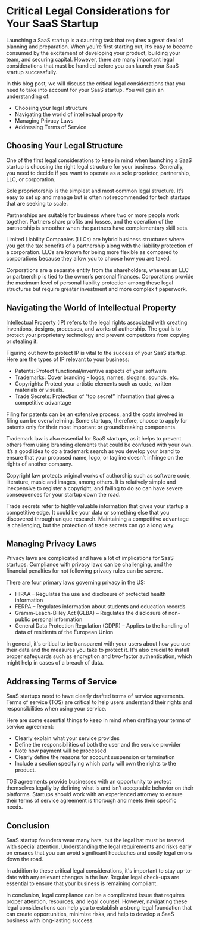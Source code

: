 # Critical Legal Considerations for Your SaaS Startup

Launching a SaaS startup is a daunting task that requires a great deal of planning and preparation. When you’re first starting out, it’s easy to become consumed by the excitement of developing your product, building your team, and securing capital. However, there are many important legal considerations that must be handled before you can launch your SaaS startup successfully.

In this blog post, we will discuss the critical legal considerations that you need to take into account for your SaaS startup. You will gain an understanding of:

- Choosing your legal structure 
- Navigating the world of intellectual property 
- Managing Privacy Laws 
- Addressing Terms of Service

## Choosing Your Legal Structure

One of the first legal considerations to keep in mind when launching a SaaS startup is choosing the right legal structure for your business. Generally, you need to decide if you want to operate as a sole proprietor, partnership, LLC, or corporation.

Sole proprietorship is the simplest and most common legal structure. It’s easy to set up and manage but is often not recommended for tech startups that are seeking to scale.

Partnerships are suitable for business where two or more people work together. Partners share profits and losses, and the operation of the partnership is smoother when the partners have complementary skill sets.

Limited Liability Companies (LLCs) are hybrid business structures where you get the tax benefits of a partnership along with the liability protection of a corporation. LLCs are known for being more flexible as compared to corporations because they allow you to choose how you are taxed.

Corporations are a separate entity from the shareholders, whereas an LLC or partnership is tied to the owner’s personal finances. Corporations provide the maximum level of personal liability protection among these legal structures but require greater investment and more complex f paperwork.

## Navigating the World of Intellectual Property

Intellectual Property (IP) refers to the legal rights associated with creating inventions, designs, processes, and works of authorship. The goal is to protect your proprietary technology and prevent competitors from copying or stealing it.

Figuring out how to protect IP is vital to the success of your SaaS startup. Here are the types of IP relevant to your business:

- Patents: Protect functional/inventive aspects of your software 
- Trademarks: Cover branding - logos, names, slogans, sounds, etc. 
- Copyrights: Protect your artistic elements such as code, written materials or visuals. 
- Trade Secrets: Protection of “top secret” information that gives a competitive advantage

Filing for patents can be an extensive process, and the costs involved in filing can be overwhelming. Some startups, therefore, choose to apply for patents only for their most important or groundbreaking components.

Trademark law is also essential for SaaS startups, as it helps to prevent others from using branding elements that could be confused with your own. It’s a good idea to do a trademark search as you develop your brand to ensure that your proposed name, logo, or tagline doesn’t infringe on the rights of another company.

Copyright law protects original works of authorship such as software code, literature, music and images, among others. It is relatively simple and inexpensive to register a copyright, and failing to do so can have severe consequences for your startup down the road.

Trade secrets refer to highly valuable information that gives your startup a competitive edge. It could be your data or something else that you discovered through unique research. Maintaining a competitive advantage is challenging, but the protection of trade secrets can go a long way.

## Managing Privacy Laws

Privacy laws are complicated and have a lot of implications for SaaS startups. Compliance with privacy laws can be challenging, and the financial penalties for not following privacy rules can be severe.

There are four primary laws governing privacy in the US:

- HIPAA – Regulates the use and disclosure of protected health information 
- FERPA – Regulates information about students and education records 
- Gramm-Leach-Bliley Act (GLBA) – Regulates the disclosure of non-public personal information 
- General Data Protection Regulation (GDPR) – Applies to the handling of data of residents of the European Union

In general, it's critical to be transparent with your users about how you use their data and the measures you take to protect it. It's also crucial to install proper safeguards such as encryption and two-factor authentication, which might help in cases of a breach of data.

## Addressing Terms of Service

SaaS startups need to have clearly drafted terms of service agreements. Terms of service (TOS) are critical to help users understand their rights and responsibilities when using your service.

Here are some essential things to keep in mind when drafting your terms of service agreement:

- Clearly explain what your service provides 
- Define the responsibilities of both the user and the service provider 
- Note how payment will be processed 
- Clearly define the reasons for account suspension or termination 
- Include a section specifying which party will own the rights to the product.

TOS agreements provide businesses with an opportunity to protect themselves legally by defining what is and isn’t acceptable behavior on their platforms. Startups should work with an experienced attorney to ensure their terms of service agreement is thorough and meets their specific needs.

## Conclusion

SaaS startup founders wear many hats, but the legal hat must be treated with special attention. Understanding the legal requirements and risks early on ensures that you can avoid significant headaches and costly legal errors down the road.

In addition to these critical legal considerations, it's important to stay up-to-date with any relevant changes in the law. Regular legal check-ups are essential to ensure that your business is remaining compliant.

In conclusion, legal compliance can be a complicated issue that requires proper attention, resources, and legal counsel. However, navigating these legal considerations can help you to establish a strong legal foundation that can create opportunities, minimize risks, and help to develop a SaaS business with long-lasting success.